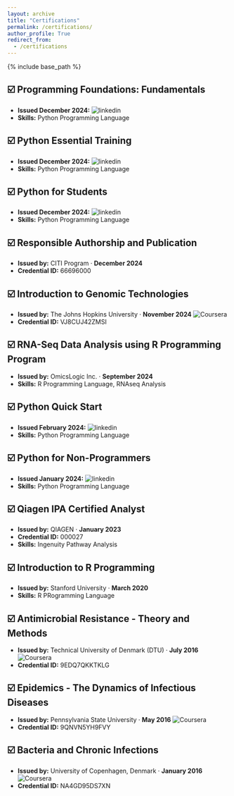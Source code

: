 ```yaml
---
layout: archive
title: "Certifications"
permalink: /certifications/
author_profile: True
redirect_from:
  - /certifications
---
```


{% include base_path %}

## ☑️ Programming Foundations: Fundamentals
- **Issued December 2024:** ![linkedin](https://img.shields.io/badge/LinkedIn-0077B5?style=for-the-badge&logo=linkedin&logoColor=white) 
- **Skills:** Python Programming Language 


## ☑️ Python Essential Training
- **Issued December 2024:** ![linkedin](https://img.shields.io/badge/LinkedIn-0077B5?style=for-the-badge&logo=linkedin&logoColor=white) 
- **Skills:** Python Programming Language 


## ☑️ Python for Students
- **Issued December 2024:** ![linkedin](https://img.shields.io/badge/LinkedIn-0077B5?style=for-the-badge&logo=linkedin&logoColor=white) 
- **Skills:** Python Programming Language  


## ☑️ Responsible Authorship and Publication
- **Issued by:** CITI Program · **December 2024**  
- **Credential ID:** 66696000  


## ☑️ Introduction to Genomic Technologies
- **Issued by:** The Johns Hopkins University · **November 2024**  ![Coursera](https://img.shields.io/badge/Coursera-%230056D2.svg?style=for-the-badge&logo=Coursera&logoColor=white)
- **Credential ID:** VJ8CUJ42ZMSI  


## ☑️ RNA-Seq Data Analysis using R Programming Program
- **Issued by:** OmicsLogic Inc. · **September 2024**  
- **Skills:** R Programming Language, RNAseq Analysis  


## ☑️ Python Quick Start
- **Issued February 2024:** ![linkedin](https://img.shields.io/badge/LinkedIn-0077B5?style=for-the-badge&logo=linkedin&logoColor=white) 
- **Skills:** Python Programming Language
  

## ☑️ Python for Non-Programmers
- **Issued January 2024:** ![linkedin](https://img.shields.io/badge/LinkedIn-0077B5?style=for-the-badge&logo=linkedin&logoColor=white)  
- **Skills:** Python Programming Language


## ☑️ Qiagen IPA Certified Analyst
- **Issued by:** QIAGEN · **January 2023**  
- **Credential ID:** 000027  
- **Skills:** Ingenuity Pathway Analysis
  

## ☑️ Introduction to R Programming
- **Issued by:** Stanford University · **March 2020**
- **Skills:** R PRogramming Language
  

## ☑️ Antimicrobial Resistance - Theory and Methods
- **Issued by:** Technical University of Denmark (DTU) · **July 2016**  ![Coursera](https://img.shields.io/badge/Coursera-%230056D2.svg?style=for-the-badge&logo=Coursera&logoColor=white)
- **Credential ID:** 9EDQ7QKKTKLG  


## ☑️ Epidemics - The Dynamics of Infectious Diseases
- **Issued by:** Pennsylvania State University · **May 2016**  ![Coursera](https://img.shields.io/badge/Coursera-%230056D2.svg?style=for-the-badge&logo=Coursera&logoColor=white)
- **Credential ID:** 9QNVN5YH9FVY  


## ☑️ Bacteria and Chronic Infections
- **Issued by:** University of Copenhagen, Denmark · **January 2016**  ![Coursera](https://img.shields.io/badge/Coursera-%230056D2.svg?style=for-the-badge&logo=Coursera&logoColor=white)
- **Credential ID:** NA4GD95DS7XN  
